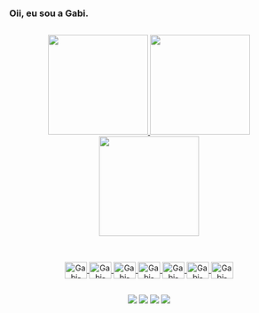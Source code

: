### Oii, eu sou a Gabi.
##
<div align="center">
  <a href="https://github.com/GabbiReis">
    
  <img height="180em" src="https://github-profile-summary-cards.vercel.app/api/cards/profile-details?username=GabbiReis&theme=monokai"/>
  <img height="180em" src="http://github-profile-summary-cards.vercel.app/api/cards/stats?username=GabbiReis&theme=monokai"/>
  <img height="180em" src="http://github-profile-summary-cards.vercel.app/api/cards/repos-per-language?username=GabbiReis&theme=monokai"/>
</div>
  
  ##
  
<div align="center" style="display: inline_block"><br>
  <img align="center" alt="Gabi-Docker" height="30" width="40" src="https://icongr.am/devicon/docker-original-wordmark.svg?size=128&color=currentColor">
  <img align="center" alt="Gabi-Git" height="30" width="40" src="https://icongr.am/devicon/git-original.svg?size=128&color=currentColor">
  <img align="center" alt="Gabi-React" height="30" width="40" src="https://icongr.am/devicon/react-original.svg?size=128&color=currentColor">
  <img align="center" alt="Gabi-Terraform" height="30" width="40" src="https://icon.icepanel.io/Technology/svg/HashiCorp-Terraform.svg?size=128&color=currentColor">
  <img align="center" alt="Gabi-CSS" height="30" width="40" src="https://icongr.am/devicon/css3-original.svg?size=128&color=currentColor">
  <img align="center" alt="Gabi-Python" height="30" width="40" src="https://icongr.am/devicon/python-original.svg?size=128&color=currentColor">
  <img align="center" alt="Gabi-Csharp" height="30" width="40" src="https://icongr.am/devicon/csharp-original.svg?size=128&color=currentColor">
</div>

  ##
  <div align="center">
  <a href="https://instagram.com/" target="_blank"><img src="https://user-images.githubusercontent.com/100102288/167848802-d8145e01-7ef0-4491-85a3-affda0e635e6.png" target="_blank"></a>
 <a href="https://discord.gg/" target="_blank"><img src="https://user-images.githubusercontent.com/100102288/167849027-7a54e181-8a96-4525-82e9-814291d567d7.png" target="_blank"></a> 
  <a href = "mailto:gabrielastefanereis@gmail.com"><img src="https://user-images.githubusercontent.com/100102288/167850290-f2aa17a9-b10c-4673-aeca-1b5b9ea9cb5d.png" target="_blank"></a>
  <a href="https://www.linkedin.com/in/gabi-reis/" target="_blank"><img src="https://user-images.githubusercontent.com/100102288/167848208-0d937b77-f2ef-416a-8ece-8902e273f15e.png" target="_blank"></a> 
    
  </div>
    
